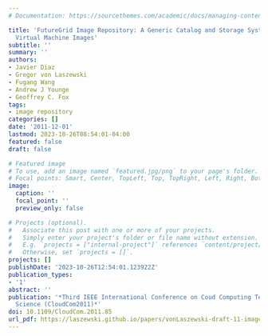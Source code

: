 ```yaml
---
# Documentation: https://sourcethemes.com/academic/docs/managing-content/

title: 'FutureGrid Image Repository: A Generic Catalog and Storage System for Heterogeneous
  Virtual Machine Images'
subtitle: ''
summary: ''
authors:
- Javier Diaz
- Gregor von Laszewski
- Fugang Wang
- Andrew J Younge
- Geoffrey C. Fox
tags:
- image repository
categories: []
date: '2011-12-01'
lastmod: 2023-10-26T08:54:01-04:00
featured: false
draft: false

# Featured image
# To use, add an image named `featured.jpg/png` to your page's folder.
# Focal points: Smart, Center, TopLeft, Top, TopRight, Left, Right, BottomLeft, Bottom, BottomRight.
image:
  caption: ''
  focal_point: ''
  preview_only: false

# Projects (optional).
#   Associate this post with one or more of your projects.
#   Simply enter your project's folder or file name without extension.
#   E.g. `projects = ["internal-project"]` references `content/project/deep-learning/index.md`.
#   Otherwise, set `projects = []`.
projects: []
publishDate: '2023-10-26T12:54:01.123922Z'
publication_types:
- '1'
abstract: ''
publication: '*Third IEEE International Conference on Coud Computing Technology and
  Science (CloudCom2011)*'
doi: 10.1109/CloudCom.2011.85
url_pdf: https://laszewski.github.io/papers/vonLaszewski-draft-11-imagerepo.pdf
---
```

